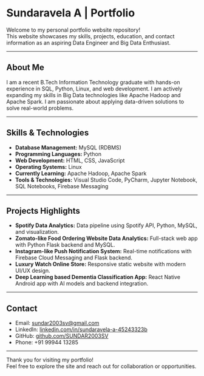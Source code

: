 # Sundaravela A | Portfolio

Welcome to my personal portfolio website repository!  
This website showcases my skills, projects, education, and contact information as an aspiring Data Engineer and Big Data Enthusiast.

---

## About Me

I am a recent B.Tech Information Technology graduate with hands-on experience in SQL, Python, Linux, and web development. I am actively expanding my skills in Big Data technologies like Apache Hadoop and Apache Spark. I am passionate about applying data-driven solutions to solve real-world problems.

---

## Skills & Technologies

- **Database Management:** MySQL (RDBMS)  
- **Programming Languages:** Python  
- **Web Development:** HTML, CSS, JavaScript  
- **Operating Systems:** Linux  
- **Currently Learning:** Apache Hadoop, Apache Spark  
- **Tools & Technologies:** Visual Studio Code, PyCharm, Jupyter Notebook, SQL Notebooks, Firebase Messaging

---

## Projects Highlights

- **Spotify Data Analytics:** Data pipeline using Spotify API, Python, MySQL, and visualization.  
- **Zomato-like Food Ordering Website Data Analytics:** Full-stack web app with Python Flask backend and MySQL.  
- **Instagram-like Push Notification System:** Real-time notifications with Firebase Cloud Messaging and Flask backend.  
- **Luxury Watch Online Store:** Responsive static website with modern UI/UX design.  
- **Deep Learning based Dementia Classification App:** React Native Android app with AI models and backend integration.

---

## Contact

- Email: sundar2003sv@gmail.com  
- LinkedIn: [linkedin.com/in/sundaravela-a-45243323b](https://www.linkedin.com/in/sundaravela-a-45243323b)  
- GitHub: [github.com/SUNDAR2003SV](https://github.com/SUNDAR2003SV)  
- Phone: +91 99944 13285

---

Thank you for visiting my portfolio!  
Feel free to explore the site and reach out for collaboration or opportunities.

